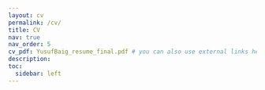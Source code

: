 ```yaml
---
layout: cv
permalink: /cv/
title: CV
nav: true
nav_order: 5
cv_pdf: YusufBaig_resume_final.pdf # you can also use external links here
description:
toc:
  sidebar: left
---
```


